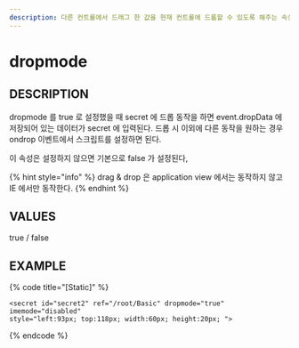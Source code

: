 ```yaml
---
description: 다른 컨트롤에서 드래그 한 값을 현재 컨트롤에 드롭할 수 있도록 해주는 속성이다.
---
```


# dropmode 

## DESCRIPTION
dropmode 를 true 로 설정했을 때 secret 에 드롭 동작을 하면 event.dropData 에 저장되어 있는 데이터가 secret 에 입력된다.
드롭 시 이외에 다른 동작을 원하는 경우 ondrop 이벤트에서 스크립트를 설정하면 된다.

이 속성은 설정하지 않으면 기본으로 false 가 설정된다,

{% hint style="info" %}
drag & drop 은 application view 에서는 동작하지 않고 IE 에서만 동작한다. 
{% endhint %}

## VALUES

true / false

## EXAMPLE

{% code title="\[Static\]" %}
```markup
<secret id="secret2" ref="/root/Basic" dropmode="true" imemode="disabled" 
style="left:93px; top:118px; width:60px; height:20px; "> 
```
{% endcode %}

